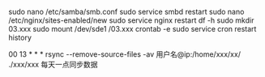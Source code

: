 sudo nano /etc/samba/smb.conf 
sudo service smbd restart
 sudo nano /etc/nginx/sites-enabled/new
sudo service nginx restart
df -h
sudo mkdir 03.xxx
sudo mount /dev/sde1 /03.xxx
crontab -e
sudo service cron restart
history



00 13 * * * rsync --remove-source-files -av 用户名@ip:/home/xxx/xx/ ./xxx/xxx  每天一点同步数据
